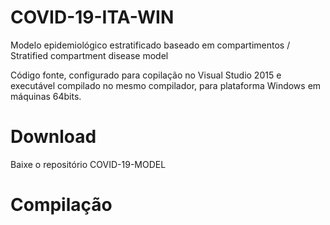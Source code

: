 # COVID-19-ITA-WIN
Modelo epidemiológico estratificado baseado em compartimentos / Stratified compartment disease model 

Código fonte, configurado para copilação no Visual Studio 2015 e executável compilado no mesmo compilador, para plataforma Windows em máquinas 64bits.  

# Download

Baixe o repositório COVID-19-MODEL

# Compilação